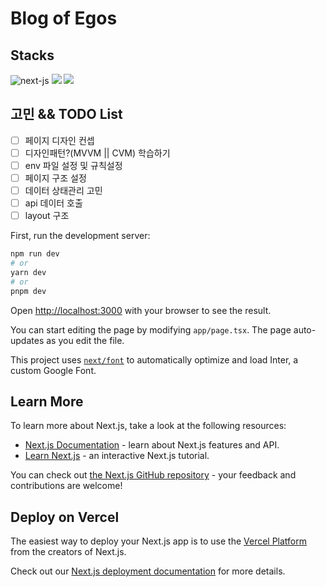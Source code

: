 <h1 align='left'>Blog of Egos</h1>

<h2 align=''>Stacks</h2>

<div align="start">

<img  src="https://img.shields.io/badge/NextJS-09D3AC?logo=next.js&style=for-the-badge&logoColor=black" alt="next-js"/>

<img  src="https://img.shields.io/badge/TailwindCSS-06B6D4?logo=tailwindcss&style=for-the-badge&logoColor=black"/>

<img  src="https://img.shields.io/badge/TypeScript-3178c6?logo=TypeScript&style=for-the-badge&logoColor=black"/>

</div>

## 고민 && TODO List

- [ ] 페이지 디자인 컨셉
- [ ] 디자인패턴?(MVVM || CVM) 학습하기
- [ ] env 파일 설정 및 규칙설정
- [ ] 페이지 구조 설정
- [ ] 데이터 상태관리 고민
- [ ] api 데이터 호출
- [ ] layout 구조

First, run the development server:

```bash
npm run dev
# or
yarn dev
# or
pnpm dev
```

Open [http://localhost:3000](http://localhost:3000) with your browser to see the result.

You can start editing the page by modifying `app/page.tsx`. The page auto-updates as you edit the file.

This project uses [`next/font`](https://nextjs.org/docs/basic-features/font-optimization) to automatically optimize and load Inter, a custom Google Font.

## Learn More

To learn more about Next.js, take a look at the following resources:

- [Next.js Documentation](https://nextjs.org/docs) - learn about Next.js features and API.
- [Learn Next.js](https://nextjs.org/learn) - an interactive Next.js tutorial.

You can check out [the Next.js GitHub repository](https://github.com/vercel/next.js/) - your feedback and contributions are welcome!

## Deploy on Vercel

The easiest way to deploy your Next.js app is to use the [Vercel Platform](https://vercel.com/new?utm_medium=default-template&filter=next.js&utm_source=create-next-app&utm_campaign=create-next-app-readme) from the creators of Next.js.

Check out our [Next.js deployment documentation](https://nextjs.org/docs/deployment) for more details.

